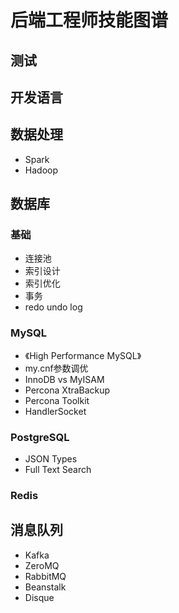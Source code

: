 #  后端工程师技能图谱
## 测试

## 开发语言

## 数据处理
- Spark
- Hadoop

## 数据库
### 基础
- 连接池
- 索引设计
- 索引优化
- 事务
- redo undo log

### MySQL
- 《High Performance MySQL》
- my.cnf参数调优
- InnoDB vs MyISAM
- Percona XtraBackup
- Percona Toolkit
- HandlerSocket

### PostgreSQL
- JSON Types
- Full Text Search

### Redis

## 消息队列
- Kafka
- ZeroMQ
- RabbitMQ
- Beanstalk
- Disque

